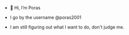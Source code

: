 - 👋 Hi, I’m Poras
- I go by the username @poras2001   

- I am still figuring out what I want to do, don't judge me.

<!---
poras2001/poras2001 is a ✨ special ✨ repository because its `README.md` (this file) appears on your GitHub profile.
You can click the Preview link to take a look at your changes.
--->
